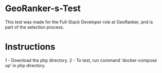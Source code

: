# GeoRanker-s-Test
This test was made for the Full-Stack Developer role at GeoRanker, and is part of the selection process.

# Instructions

1 - Download the php directory.
2 - To test, run command 'docker-compose up' in php directory.

